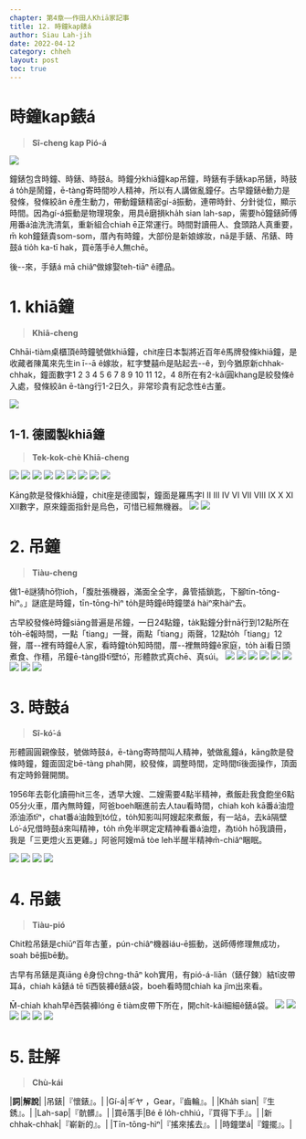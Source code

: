 ```yaml
---
chapter: 第4章——作田人Khiā家記事
title: 12. 時鐘kap錶á
author: Siau Lah-jih
date: 2022-04-12
category: chheh
layout: post
toc: true
---
```


# 時鐘kap錶á
> **Sî-cheng kap Pió-á**

![](../too5/16/16-4-3徛鐘陳建峰.jpg)

鐘錶包含時鐘、時錶、時鼓á。時鐘分khiā鐘kap吊鐘，時錶有手錶kap吊錶，時鼓á to̍h是鬧鐘，ē-tàng寄時間吵人精神，所以有人講做亂鐘仔。古早鐘錶ê動力是發條，發條絞ân ē產生動力，帶動鐘錶精密gí-á振動，連帶時針、分針徙位，顯示時間。因為gí-á振動是物理現象，用具ē磨損kha̍h sian lah-sap，需要hō͘鐘錶師傅用番á油洗洗清氣，重新組合chiah ē正常運行。時間對讀冊人、食頭路人真重要，m̄ koh鐘錶貴som-som，厝內有時鐘，大部份是新娘嫁妝，nā是手錶、吊錶、時鼓á tio̍h ka-tī hak，買ē落手ê人無chē。

後--來，手錶á mā chiâⁿ做嫁娶teh-tiāⁿ ê禮品。

# 1. khiā鐘
> **Khiā-cheng**

Chhāi-tiàm桌櫃頂ê時鐘號做khiā鐘，chit座日本製將近百年ê馬牌發條khiā鐘，是收藏者陳萬來先生in ī--ā ê嫁妝，紅字雙囍m̄是貼起去--ê，到今猶原新chhak-chhak，鐘面數字1 2 3 4 5 6 7 8 9 10 11 12，4 8所在有2-kâi圓khang是絞發條ê入處，發條絞ân ē-tàng行1-2日久，非常珍貴有記念性ê古董。

![](../too5/16/16-4-1徛鐘.jpg) 


## 1-1. 德國製khiā鐘
> **Tek-kok-chè Khiā-cheng**

![](../too5/16/16-4-2徛鐘陳建峰.jpg)
![](../too5/16/16-4-3徛鐘陳建峰.jpg)
![](../too5/16/16-4-3a徛鐘陳建峰.jpg)
![](../too5/16/16-4-4徛鐘陳建峰.jpg) 
![](../too5/16/16-4-5徛鐘陳建峰.jpg)
![](../too5/16/16-4-6徛鐘陳建峰.jpg) 
![](../too5/16/16-4-6a徛鐘陳建峰.jpg)
![](../too5/16/16-4-6b徛鐘.jpg)
![](../too5/16/16-4-6c徛鐘.jpg)

Kāng款是發條khiā鐘，chit座是德國製，鐘面是羅馬字I Ⅱ Ⅲ IV VI VII VIII Ⅸ Ⅹ XI XII數字，原來鐘面指針是烏色，可惜已經無機器。
![](../too5/16/16-4-6d徛鐘.jpg)
![](../too5/16/16-4-6e徛鐘.jpg)

# 2. 吊鐘
> **Tiàu-cheng**

做1-ê謎猜hō͘你ioh，「腹肚張機器，滿面全全字，鼻管插鎖匙，下腳tīn-tōng-hìⁿ。」謎底是時鐘，tīn-tōng-hìⁿ to̍h是時鐘ê時鐘墜á hàiⁿ來hàiⁿ去。

古早絞發條ê時鐘siāng普遍是吊鐘，一日24點鐘，ta̍k點鐘分針nā行到12點所在to̍h-ē報時間，一點「tiang」一聲，兩點「tiang」兩聲，12點to̍h「tiang」12聲，厝--裡有時鐘ê人家，看時鐘to̍h知時間，厝--裡無時鐘ê家庭，to̍h ài看日頭煮食、作穡，吊鐘ē-tàng掛tī壁tó͘，形體款式真chē、真súi。
![](../too5/16/16-4-7吊鐘.jpg)
![](../too5/16/16-4-8吊鐘.jpg)
![](../too5/16/16-4-9吊鐘.jpg)
![](../too5/16/16-4-10吊鐘.jpg)
![](../too5/16/16-4-11吊鐘.jpg)
![](../too5/16/16-4-12吊鐘.jpg)
![](../too5/16/16-4-12a吊鐘.jpg)
![](../too5/16/16-4-13吊鐘.jpg) 
![](../too5/16/16-4-14吊鐘.jpg)


# 3. 時鼓á
> **Sî-kó͘-á**

形體圓圓親像鼓，號做時鼓á，ē-tàng寄時間叫人精神，號做亂鐘á，kāng款是發條時鐘，鐘面固定bē-tàng phah開，絞發條，調整時間，定時間tī後面操作，頂面有定時鈴聲開關。

1956年去彰化讀冊hit三冬，透早大嫂、二嫂需要4點半精神，煮飯赴我食飽坐6點05分火車，厝內無時鐘，阿爸boeh睏進前去人tau看時間，chiah koh kā番á油燈添油添tīⁿ，chat番á油蝕到tó位，to̍h知影叫阿嫂起來煮飯，有一站á，去kā隔壁Ló͘-á兄借時鼓á來叫精神，to̍h m̄免半暝定定精神看番á油燈，為tio̍h hō͘我讀冊，我是「三更燈火五更雞。」阿爸阿嫂mā tòe leh半醒半精神m̄-chiâⁿ睏眠。

![](../too5/16/16-4-15時鼓仔.jpg)
![](../too5/16/16-4-16時鼓仔.jpg)
![](../too5/16/16-4-17時鼓仔.jpg)
![](../too5/16/16-4-18時鼓仔.jpg)

# 4. 吊錶
> **Tiàu-pió**

Chit粒吊錶是chiūⁿ百年古董，pún-chiâⁿ機器iáu-ē振動，送師傅修理無成功，soah bē振bē動。

古早有吊錶是真iāng ê身份chng-thāⁿ koh實用，有pió-á-liān（錶仔鍊）結tī皮帶耳á，chiah kā錶á tē tī西裝褲ê錶á袋，boeh看時間chiah ka jîm出來看。

M̄-chiah khah早ê西裝褲lóng ē tiàm皮帶下所在，開chi̍t-kâi細細ê錶á袋。
![](../too5/16/16-4-20吊錶.jpg)
![](../too5/16/16-4-21吊錶.jpg)
![](../too5/16/16-4-22吊錶.jpg)
![](../too5/16/16-4-23吊錶.jpg)
![](../too5/16/16-4-24吊錶.jpg)
![](../too5/16/16-4-25吊錶.jpg)

# 5. 註解
> **Chù-kái**

|**詞**|**解說**|
|吊錶|『懷錶』。|
|Gí-á|ギヤ ，Gear，『齒輪』。|
|Kha̍h sian|『生銹』。|
|Lah-sap|『骯髒』。|
|買ē落手|Bé ē lo̍h-chhiú，『買得下手』。|
|新chhak-chhak|『嶄新的』。|
|Tīn-tōng-hìⁿ|『搖來搖去』。|
|時鐘墜á|『鐘擺』。|
